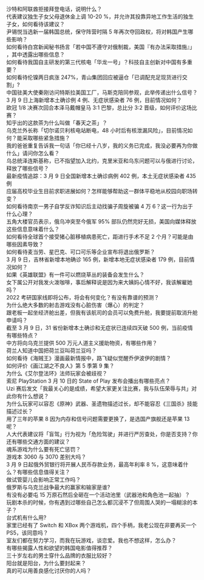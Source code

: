 沙特和阿联酋拒接拜登电话，说明什么？  
代表建议独生子女父母退休金上调 10-20 %，并允许其投靠异地工作生活的独生子女，如何看待该建议？  
尹锡悦当选新一届韩国总统，保守阵营时隔 5 年再次夺回政权，将对韩国产生哪些影响？  
如何看待白宫新闻秘书扬言「若中国不遵守对俄制裁，美国『有办法采取措施』」 ，其中透露出哪些信息？  
如何看待我国自主研发的第三代核电「华龙一号」？科技自主创新对中国有多重要？  
如何看待伦镍两日疯涨 247%，青山集团回应被逼仓「已调配充足现货进行交割」?  
中国驻美大使秦刚访问特斯拉美国工厂，马斯克陪同参观，此举传递出什么信号？  
3 月 9 日上海新增本土确诊例 4 例、无症状感染者 76 例，目前情况如何？  
欧冠 1/8 决赛次回合本泽马戴帽皇马 3:1 巴黎，总比分 3:2 晋级，如何评价这场比赛？  
知乎出的这款茶为什么叫做「春天之茶」？  
乌克兰外长称「切尔诺贝利核电站断电，48 小时后有核泄漏风险」，目前情况如何？能采取哪些紧急措施？  
我的爸爸重复告诉我一句话「你已经十八岁，我的义务已完成，我没必要再为你做什么」请问你怎么看？  
乌总统泽连斯基称，已不指望加入北约，克里米亚和乌东问题可以与俄进行讨论，释放了哪些信号？  
最新疫情追踪：3 月 9 日全国新增本土确诊病例 402 例，本土无症状感染者 435 例  
应届高校毕业生目前求职进展如何？怎样能够帮助这一群体平稳地从校园向职场转变？  
如何看待南京一男子自学反诈知识后主动找骗子周旋被骗 4 万 6？这一行为出于什么心理？  
五角大楼官员表示，俄乌冲突至今俄军 95% 部队仍然完好无损，美国向媒体释放这些信息意味着什么？  
如何看待全球首个接受猪心脏移植病患死亡，距进行手术不足 2 个月？可能是由哪些因素导致？  
如何看待麦当劳、星巴克、可口可乐等企业宣布将退出俄罗斯？  
3 月 9 日，吉林省新增本地确诊 165 例，新增本地无症状感染者 179 例，目前情况如何？  
如果《英雄联盟》有一件可以燃烧草丛的装备会发生什么？  
女下属公开对我发火泼咖啡，事后解释说是因为来大姨妈心情不好，我该解雇她吗？  
2022 考研国家线即将公布，将会有何变化？有没有靠谱的预测？  
为什么绝大多数的射击游戏没有心脏伤害（爆心）的判定？  
跟老板一起坐经济舱出差，但我有该航司的会员可以免费升舱，我要提前取消升舱申请吗？  
截至 3 月 9 日，31 省份新增本土确诊和无症状已连续四天破 500 例，当前疫情有哪些特点？  
中方将向乌克兰提供 500 万元人道主义援助物资，有哪些作用？  
荷兰人知道中国把荷兰豆叫荷兰豆吗？  
如何看待《海贼王》漫画最新情报中，路飞疑似觉醒乔伊波伊的剧情？  
如何评价《画江湖之不良人》第 5 季第 9  集？  
为什么《艾尔登法环》法师玩家会被歧视？  
索尼 PlayStation 3 月 10 日的 State of Play 发布会播出有哪些亮点？  
Uzi 赛后发文「我最关心的是成绩，希望大家更关注比赛，我与队伍荣辱与共」对此你有什么想说？  
为什么玩家可以容忍《原神》武器、圣遗物描述过长，却不能容忍《三国杀》技能描述过长？  
用了三年的苹果 8 因为内存和信号问题需要更换了，是选国产旗舰还是苹果 13 呢？  
人大代表建议将「盲驾」行为视为「危险驾驶」并进行严厉查处，你是否支持？你还有哪些交通方面的建议？  
魂系游戏为什么要有死亡惩罚？  
游戏本 3060 与 3070 差别大吗？  
3 月 9 日起俄外贸银行将开展人民币存款业务，最高年利率 8 %，这意味着什么？有哪些信息值得关注？  
做试管婴儿会影响正常工作吗？  
俄罗斯与乌克兰战争最大的赢家和输家是谁?  
有没有必要屯 15 万原石然后全砸在一个活动池里（武器池和角色池一起抽）？  
玩剧本杀的时候，你有遇到过哪些自己怎么都沉浸不了但周围人哭的一塌糊涂的本子？  
台式机有什么用?  
家里已经有了 Switch 和 XBox 两个游戏机，四个手柄，我老公现在非要再买一个 PS5，该同意吗？  
室友们都在努力学习，而我在玩游戏，谈恋爱。我也不想这样，怎么办？  
有哪些揭露人性和欲望的韩国电影值得推荐？  
三十岁左右的男士穿什么品牌的衣服比较好？  
阳台就是阳台，为什么要封起来？  
真的可以用善良感化讨厌你的人吗？  
